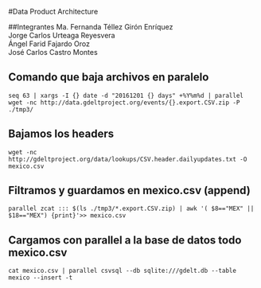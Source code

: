 #Data Product Architecture

##Integrantes
Ma. Fernanda Téllez Girón Enríquez  
Jorge Carlos Urteaga Reyesvera  
Ángel Farid Fajardo Oroz  
José Carlos Castro Montes  

## Comando que baja archivos en paralelo 

	seq 63 | xargs -I {} date -d "20161201 {} days" +%Y%m%d | parallel wget -nc http://data.gdeltproject.org/events/{}.export.CSV.zip -P ./tmp3/

## Bajamos los headers

	wget -nc http://gdeltproject.org/data/lookups/CSV.header.dailyupdates.txt -O mexico.csv

## Filtramos y guardamos en mexico.csv (append)

	parallel zcat ::: $(ls ./tmp3/*.export.CSV.zip) | awk '( $8=="MEX" || $18=="MEX") {print}'>> mexico.csv 

## Cargamos con parallel a la base de datos todo mexico.csv

	cat mexico.csv | parallel csvsql --db sqlite:///gdelt.db --table mexico --insert -t 

